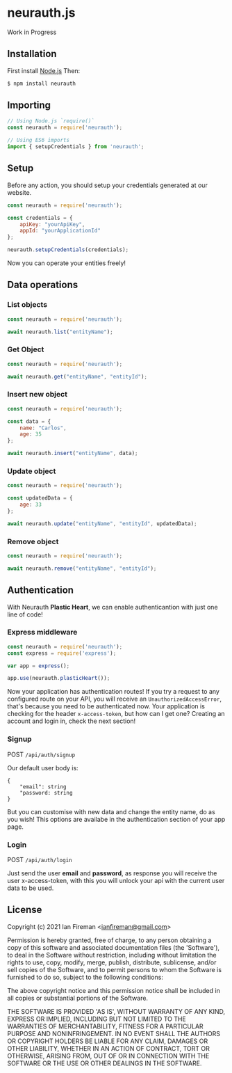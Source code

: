 # neurauth.js
Work in Progress

## Installation

First install [Node.js](http://nodejs.org/) Then:

```sh
$ npm install neurauth
```

## Importing

```javascript
// Using Node.js `require()`
const neurauth = require('neurauth');

// Using ES6 imports
import { setupCredentials } from 'neurauth';
```
## Setup

Before any action, you should setup your credentials generated at our website.

```javascript
const neurauth = require('neurauth');

const credentials = { 
    apiKey: "yourApiKey",
    appId: "yourApplicationId"
};

neurauth.setupCredentials(credentials);
```

Now you can operate your entities freely!


## Data operations
### List objects


```javascript
const neurauth = require('neurauth');

await neurauth.list("entityName");
```

### Get Object


```javascript
const neurauth = require('neurauth');

await neurauth.get("entityName", "entityId");
```


### Insert new object


```javascript
const neurauth = require('neurauth');

const data = {
    name: "Carlos",
    age: 35
};

await neurauth.insert("entityName", data);
```


### Update object


```javascript
const neurauth = require('neurauth');

const updatedData = {
    age: 33
};

await neurauth.update("entityName", "entityId", updatedData);
```


### Remove object


```javascript
const neurauth = require('neurauth');

await neurauth.remove("entityName", "entityId");
```

## Authentication

With Neurauth <b>Plastic Heart</b>, we can enable authenticantion with just one line of code!

### Express middleware
```javascript
const neurauth = require('neurauth');
const express = require('express');

var app = express();

app.use(neurauth.plasticHeart());
```

Now your application has authentication routes! If you try a request to any configured route on your API, you will receive an `UnauthorizedAccessError`, that's because you need to be authenticated now. Your application is checking for the header `x-access-token`, but how can I get one? Creating an account and login in, check the next section!

### Signup
POST `/api/auth/signup`

Our default user body is:
```
{
    "email": string
    "password: string
}
```
But you can customise with new data and change the entity name, do as you wish!
This options are availabe in the authentication section of your app page.


### Login
POST `/api/auth/login`

Just send the user <b>email</b> and <b>password</b>, as response you will receive the user x-access-token, with this you will unlock your api with the current user data to be used.


## License

Copyright (c) 2021 Ian Fireman &lt;ianfireman@gmail.com&gt;

Permission is hereby granted, free of charge, to any person obtaining
a copy of this software and associated documentation files (the
'Software'), to deal in the Software without restriction, including
without limitation the rights to use, copy, modify, merge, publish,
distribute, sublicense, and/or sell copies of the Software, and to
permit persons to whom the Software is furnished to do so, subject to
the following conditions:

The above copyright notice and this permission notice shall be
included in all copies or substantial portions of the Software.

THE SOFTWARE IS PROVIDED 'AS IS', WITHOUT WARRANTY OF ANY KIND,
EXPRESS OR IMPLIED, INCLUDING BUT NOT LIMITED TO THE WARRANTIES OF
MERCHANTABILITY, FITNESS FOR A PARTICULAR PURPOSE AND NONINFRINGEMENT.
IN NO EVENT SHALL THE AUTHORS OR COPYRIGHT HOLDERS BE LIABLE FOR ANY
CLAIM, DAMAGES OR OTHER LIABILITY, WHETHER IN AN ACTION OF CONTRACT,
TORT OR OTHERWISE, ARISING FROM, OUT OF OR IN CONNECTION WITH THE
SOFTWARE OR THE USE OR OTHER DEALINGS IN THE SOFTWARE.
